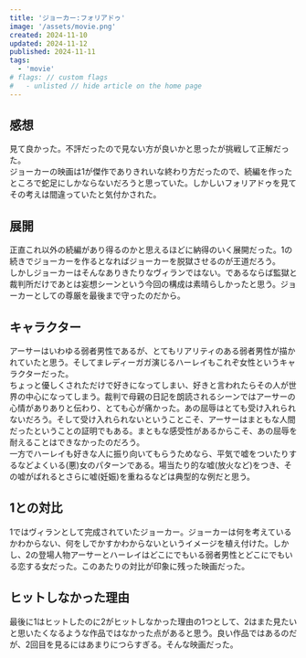 ```yaml
---
title: 'ジョーカー:フォリアドゥ'
image: '/assets/movie.png'
created: 2024-11-10
updated: 2024-11-12
published: 2024-11-11
tags:
  - 'movie'
# flags: // custom flags
#   - unlisted // hide article on the home page
---
```


## 感想  

見て良かった。不評だったので見ない方が良いかと思ったが挑戦して正解だった。  
ジョーカーの映画は1が傑作でありきれいな終わり方だったので、続編を作ったところで蛇足にしかならないだろうと思っていた。しかしいフォリアドゥを見てその考えは間違っていたと気付かされた。  

## 展開  

正直これ以外の続編があり得るのかと思えるほどに納得のいく展開だった。1の続きでジョーカーを作るとなればジョーカーを脱獄させるのが王道だろう。  
しかしジョーカーはそんなありきたりなヴィランではない。であるならば監獄と裁判所だけであとは妄想シーンという今回の構成は素晴らしかったと思う。ジョーカーとしての尊厳を最後まで守ったのだから。  

## キャラクター  

アーサーはいわゆる弱者男性であるが、とてもリアリティのある弱者男性が描かれていたと思う。そしてまレディーガガ演じるハーレイもこれぞ女性というキャラクターだった。  
ちょっと優しくされただけで好きになってしまい、好きと言われたらその人が世界の中心になってしまう。裁判で母親の日記を朗読されるシーンではアーサーの心情がありありと伝わり、とても心が痛かった。あの屈辱はとても受け入れられないだろう。そして受け入れられないということこそ、アーサーはまともな人間だったということの証明でもある。まともな感受性があるからこそ、あの屈辱を耐えることはできなかったのだろう。  
一方でハーレイも好きな人に振り向いてもらうためなら、平気で嘘をついたりするなどよくいる(悪)女のパターンである。場当たり的な嘘(放火など)をつき、その嘘がばれるとさらに嘘(妊娠)を重ねるなどは典型的な例だと思う。  

## 1との対比  

1ではヴィランとして完成されていたジョーカー。ジョーカーは何を考えているかわからない、何をしでかすかわからないというイメージを植え付けた。しかし、2の登場人物アーサーとハーレイはどこにでもいる弱者男性とどこにでもいる恋する女だった。このあたりの対比が印象に残った映画だった。  

## ヒットしなかった理由  

最後に1はヒットしたのに2がヒットしなかった理由の1つとして、2はまた見たいと思いたくなるような作品ではなかった点があると思う。良い作品ではあるのだが、2回目を見るにはあまりにつらすぎる。そんな映画だった。  
